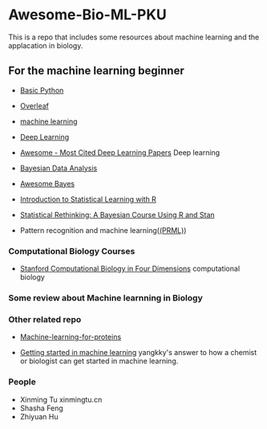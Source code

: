 # Awesome-Bio-ML-PKU


This is a repo that includes some resources about machine learning and the applacation in biology.

## For the machine learning beginner




* [Basic Python](https://www.learnpython.org) 

* [Overleaf](https://www.overleaf.com) 
* [machine learning](https://www.coursera.org/learn/machine-learning)
*  [Deep Learning](https://www.coursera.org/specializations/deep-learning)
* [Awesome - Most Cited Deep Learning Papers](https://github.com/terryum/awesome-deep-learning-papers) Deep learning 
* [Bayesian Data Analysis](https://github.com/XinmingTu/Awesome-Bio-ML-PKU/tree/master/pdf/BDA.pdf)
* [Awesome Bayes](https://github.com/dimenwarper/awesome-bayes)
* [Introduction to Statistical Learning with R](http://www-bcf.usc.edu/~gareth/ISL/ISLR%20First%20Printing.pdf)
* [Statistical Rethinking: A Bayesian Course Using R and Stan](https://github.com/rmcelreath/statrethinking_winter2019)
* Pattern recognition and machine learning([(PRML)](https://github.com/XinmingTu/Awesome-Bio-ML-PKU/tree/master/pdf/PRML.pdf))



### Computational Biology Courses

* [Stanford Computational Biology in Four Dimensions](https://cs371.stanford.edu/index.html) computational biology 




### Some review about Machine learnning in Biology


### Other related repo

* [Machine-learning-for-proteins](https://github.com/yangkky/Machine-learning-for-proteins) 

* [Getting started in machine learning](https://yangkky.github.io/2019/06/21/getting-started.html) yangkky's answer 
to how a chemist or biologist can get started in machine learning. 


### People
* Xinming Tu xinmingtu.cn
* Shasha Feng
* Zhiyuan Hu









